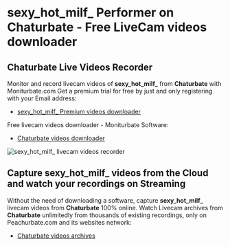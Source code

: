 # sexy_hot_milf_ Performer on Chaturbate - Free LiveCam videos downloader

## Chaturbate Live Videos Recorder

Monitor and record livecam videos of **sexy_hot_milf_** from **Chaturbate** with Moniturbate.com
Get a premium trial for free by just and only registering with your Email address:
* [sexy_hot_milf_ Premium videos downloader](https://moniturbate.com/request-demo-licence-key.html)

Free livecam videos downloader - Moniturbate Software:
* [Chaturbate videos downloader](https://moniturbate.com/moniturbate-download-software.html)

![sexy_hot_milf_ livecam videos recorder](https://peachurnet.com/templates/moniturbate-software.png)


## Capture sexy_hot_milf_ videos from the Cloud and watch your recordings on Streaming

Without the need of downloading a software, capture **sexy_hot_milf_** livecam videos from **Chaturbate** 100% online.
Watch Livecam archives from **Chaturbate** unlimitedly from thousands of existing recordings, only on Peachurbate.com and its websites network:
* [Chaturbate videos archives](https://peachurnet.com/)